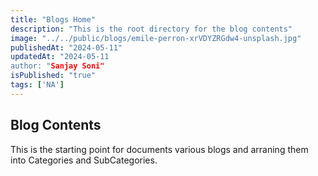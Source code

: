 ```yaml
---
title: "Blogs Home"
description: "This is the root directory for the blog contents"
image: "../../public/blogs/emile-perron-xrVDYZRGdw4-unsplash.jpg"
publishedAt: "2024-05-11"
updatedAt: "2024-05-11
author: "Sanjay Soni"
isPublished: "true"
tags: ['NA']
---
```

## Blog Contents

This is the starting point for documents various blogs and arraning them into Categories and SubCategories.
